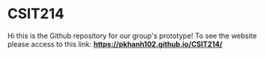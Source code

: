 # CSIT214
Hi this is the Github repository for our group's prototype!
To see the website please access to this link: **https://pkhanh102.github.io/CSIT214/**
